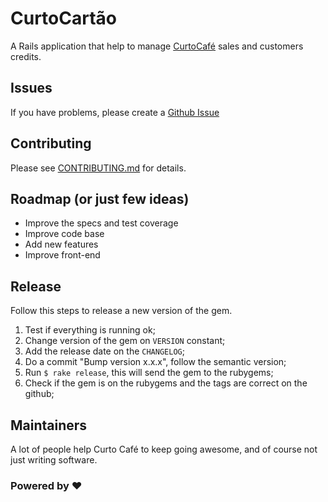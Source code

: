 # CurtoCartão

A Rails application that help to manage [CurtoCafé][curtocafe] sales and customers credits.

## Issues

If you have problems, please create a [Github Issue][issues]

## Contributing

Please see [CONTRIBUTING.md](https://github.com/curtocafe/curtocartao/blob/master/CONTRIBUTING.md) for details.

## Roadmap (or just few ideas)

- Improve the specs and test coverage
- Improve code base
- Add new features
- Improve front-end

## Release

Follow this steps to release a new version of the gem.

1. Test if everything is running ok;
2. Change version of the gem on `VERSION` constant;
3. Add the release date on the `CHANGELOG`;
4. Do a commit "Bump version x.x.x", follow the semantic version;
5. Run `$ rake release`, this will send the gem to the rubygems;
6. Check if the gem is on the rubygems and the tags are correct on the github;

## Maintainers

A lot of people help Curto Café to keep going awesome, and of course not just writing software.

### Powered by :heart:

[curtocafe]: http://facebook.com.br/curtocafe
[issues]: https://github.com/Helabs/pah/issues
